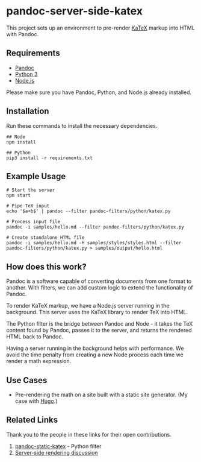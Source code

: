 # pandoc-server-side-katex

This project sets up an environment to pre-render [KaTeX](https://katex.org/) markup into HTML with Pandoc. 

## Requirements
- [Pandoc](https://pandoc.org/)
- [Python 3](https://www.python.org/)
- [Node.js](https://nodejs.org/en/)

Please make sure you have Pandoc, Python, and Node.js already installed.

## Installation

Run these commands to install the necessary dependencies.

```
## Node
npm install

## Python
pip3 install -r requirements.txt 
```

## Example Usage
```
# Start the server
npm start

# Pipe TeX input
echo '$a+b$' | pandoc --filter pandoc-filters/python/katex.py

# Process input file
pandoc -i samples/hello.md --filter pandoc-filters/python/katex.py

# Create standalone HTML file
pandoc -i samples/hello.md -H samples/styles/styles.html --filter pandoc-filters/python/katex.py > samples/output/hello.html
```

## How does this work?
Pandoc is a software capable of converting documents from one format to another. With filters, we can add custom logic to extend the functionality of Pandoc.

To render KaTeX markup, we have a Node.js server running in the background. This server uses the KaTeX library to render TeX into HTML.

The Python filter is the bridge between Pandoc and Node - it takes the TeX content found by Pandoc, passes it to the server, and returns the rendered HTML back to Pandoc.

Having a server running in the background helps with performance. We avoid the time penalty from creating a new Node process each time we render a math expression.

## Use Cases
- Pre-rendering the math on a site built with a static site generator. (My case with [Hugo](https://gohugo.io/).)

## Related Links
Thank you to the people in these links for their open contributions.
1) [pandoc-static-katex](https://github.com/Zaharid/pandoc_static_katex) - Python filter
2) [Server-side rendering discussion](https://github.com/jgm/pandoc/issues/6651)